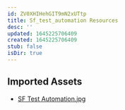 ```yaml
---
id: ZV0XHIHehGIT9mN2xUTtp
title: Sf_test_automation Resources
desc: ''
updated: 1645225706409
created: 1645225706409
stub: false
isDir: true
---
```

## Imported Assets
- [SF Test Automation.jpg](/assets/sf-test-automation.jpg)
